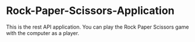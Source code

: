 # Rock-Paper-Scissors-Application
This is the rest API application. You can play the Rock Paper Scissors game with the computer as a player.
